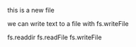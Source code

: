 this is a new file

we can write text to a file with fs.writeFile

fs.readdir
fs.readFile
fs.writeFile